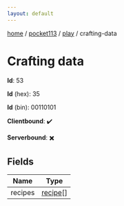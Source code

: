 ```yaml
---
layout: default
---
```


[home](/)  /  [pocket113](/protocol/pocket113)  /  [play](/protocol/pocket113/play)  /  crafting-data

# Crafting data

**Id**: 53

**Id** (hex): 35

**Id** (bin): 00110101

**Clientbound**: ✔️

**Serverbound**: ✖️

## Fields

Name | Type
---|---
recipes | [recipe](/protocol/pocket113/types/recipe)[]

